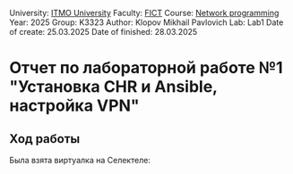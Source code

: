 University: [ITMO University](https://itmo.ru/ru/)
Faculty: [FICT](https://fict.itmo.ru)
Course: [Network programming](https://github.com/itmo-ict-faculty/network-programming)
Year: 2025
Group: K3323
Author: Klopov Mikhail Pavlovich
Lab: Lab1
Date of create: 25.03.2025
Date of finished: 28.03.2025

# Отчет по лабораторной работе №1 "Установка CHR и Ansible, настройка VPN"

## Ход работы

Была взята виртуалка на Селектеле:
